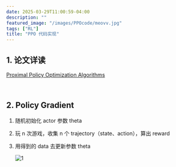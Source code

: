 ```yaml
---
date: 2025-03-29T11:00:59-04:00
description: ""
featured_image: "/images/PPOcode/meovv.jpg"
tags: ["RL"]
title: "PPO 代码实现"
---
```


## 1. 论文详读

[Proximal Policy Optimization Algorithms](https://arxiv.org/abs/1707.06347)

&nbsp;

## 2. Policy Gradient

1. 随机初始化 actor 参数 theta

2. 玩 n 次游戏，收集 n 个 trajectory（state、action），算出 reward

3. 用得到的 data 去更新参数 theta

   ![1](/Users/aijunyang/DearAJ.github.io/static/images/PPOcode/1.png)